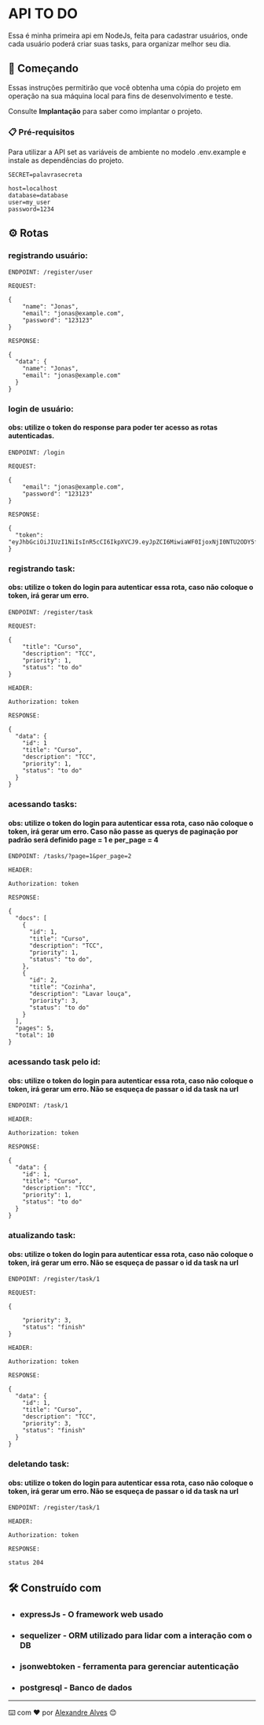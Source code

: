 # API TO DO

Essa é minha primeira api em NodeJs, feita para cadastrar usuários, onde cada usuário poderá criar suas tasks, para organizar melhor seu dia.

## 🚀 Começando

Essas instruções permitirão que você obtenha uma cópia do projeto em operação na sua máquina local para fins de desenvolvimento e teste.

Consulte **Implantação** para saber como implantar o projeto.

### 📋 Pré-requisitos

Para utilizar a API set as variáveis de ambiente no modelo .env.example e instale as dependências do projeto.

```
SECRET=palavrasecreta

host=localhost
database=database
user=my_user
password=1234
```

## ⚙️ Rotas

### registrando usuário:

```
ENDPOINT: /register/user

REQUEST:

{
	"name": "Jonas",
	"email": "jonas@example.com",
	"password": "123123"
}

RESPONSE:

{
  "data": {
    "name": "Jonas",
    "email": "jonas@example.com"
  }
}
```

### login de usuário:

#### obs: utilize o token do response para poder ter acesso as rotas autenticadas.

```
ENDPOINT: /login

REQUEST:

{
	"email": "jonas@example.com",
	"password": "123123"
}

RESPONSE:

{
  "token": "eyJhbGciOiJIUzI1NiIsInR5cCI6IkpXVCJ9.eyJpZCI6MiwiaWF0IjoxNjI0NTU2ODY5fQ.DarLvY8_0pFfvs16Mj3vSN9lCcrhcl5bgEHBaMcthcg"
}
```

### registrando task:

#### obs: utilize o token do login para autenticar essa rota, caso não coloque o token, irá gerar um erro.

```
ENDPOINT: /register/task

REQUEST:

{
	"title": "Curso",
	"description": "TCC",
	"priority": 1,
	"status": "to do"
}

HEADER:

Authorization: token

RESPONSE:

{
  "data": {
    "id": 1
    "title": "Curso",
    "description": "TCC",
    "priority": 1,
    "status": "to do"
  }
}
```

### acessando tasks:

#### obs: utilize o token do login para autenticar essa rota, caso não coloque o token, irá gerar um erro. Caso não passe as querys de paginação por padrão será definido page = 1 e per_page = 4

```
ENDPOINT: /tasks/?page=1&per_page=2

HEADER:

Authorization: token

RESPONSE:

{
  "docs": [
    {
      "id": 1,
      "title": "Curso",
      "description": "TCC",
      "priority": 1,
      "status": "to do",
    },
    {
      "id": 2,
      "title": "Cozinha",
      "description": "Lavar louça",
      "priority": 3,
      "status": "to do"
    }
  ],
  "pages": 5,
  "total": 10
}
```

### acessando task pelo id:

#### obs: utilize o token do login para autenticar essa rota, caso não coloque o token, irá gerar um erro. Não se esqueça de passar o id da task na url

```
ENDPOINT: /task/1

HEADER:

Authorization: token

RESPONSE:

{
  "data": {
    "id": 1,
    "title": "Curso",
    "description": "TCC",
    "priority": 1,
    "status": "to do"
  }
}
```

### atualizando task:

#### obs: utilize o token do login para autenticar essa rota, caso não coloque o token, irá gerar um erro. Não se esqueça de passar o id da task na url

```
ENDPOINT: /register/task/1

REQUEST:

{

	"priority": 3,
	"status": "finish"
}

HEADER:

Authorization: token

RESPONSE:

{
  "data": {
    "id": 1,
    "title": "Curso",
    "description": "TCC",
    "priority": 3,
    "status": "finish"
  }
}
```

### deletando task:

#### obs: utilize o token do login para autenticar essa rota, caso não coloque o token, irá gerar um erro. Não se esqueça de passar o id da task na url

```
ENDPOINT: /register/task/1

HEADER:

Authorization: token

RESPONSE:

status 204
```

## 🛠️ Construído com

- ### expressJs - O framework web usado
- ### sequelizer - ORM utilizado para lidar com a interação com o DB
- ### jsonwebtoken - ferramenta para gerenciar autenticação
- ### postgresql - Banco de dados

---

⌨️ com ❤️ por [Alexandre Alves](https://github.com/xandewe) 😊
